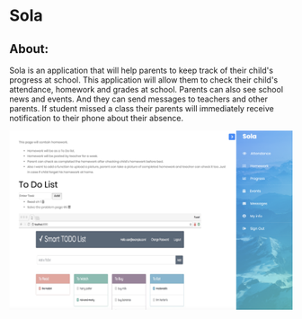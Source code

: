 # Sola

## About:

Sola is an application that will help parents to keep track of their child's progress at school. This application will allow them to check their child's attendance, homework and grades at school. Parents can also see school news and events. And they can send messages to teachers and other parents.
If student missed a class their parents will immediately receive notification to their phone about their absence.

![Books](1.png)

